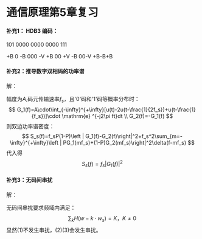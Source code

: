 # 通信原理第5章复习

#### 补充1： HDB3 编码：

101          0000         0000        0000        111

+B 0 -B   000 -V   +B 00 +V   -B 00-V   +B-B+B

#### 补充2：推导数字双相码的功率谱

解：

幅度为$A$,码元传输速率$f_s$，且'0'码和'1'码等概率分布时：
$$
G_1(f)=A\cdot\int_{-\infty}^{+\infty}[u(t)-2u(t-\frac{1}{2f_s})+u(t-\frac{1}{f_s})]\cdot \mathrm{e} ^{-j2\pi ft}dt \\
G_2(f)=-G_1(f)
$$
则双边功率谱密度：
$$
S_s(f)=f_sP(1-P)\left | G_1(f)-G_2(f)\right|^2+f_s^2\sum_{m=-\infty}^{+\infty}\left | PG_1(mf_s)+(1-P)G_2(mf_s)\right|^2\delta(f-mf_s)
$$
代入得
$$
S_s(f)=f_s\left | G_1(f)\right|^2
$$

#### 补充3：无码间串扰

解：

无码间串扰要求频域内满足：
$$
\sum_{k}H(w-k\cdot w_s)=K，K\ne 0
$$
显然(1)不发生串扰，(2)(3)会发生串扰。